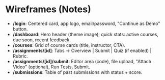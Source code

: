 # Wireframes (Notes)

- **/login**: Centered card, app logo, email/password, "Continue as Demo" button.
- **/dashboard**: Hero header (theme image), quick stats: active courses, due soon, recent feedback.
- **/courses**: Grid of course cards (title, instructor, CTA).
- **/assignments/[id]**: Tabs → Overview | Submit | Quiz (if enabled) | Rubric.
- **/assignments/[id]/submit**: Editor area (code), file upload, "Attach Video" (optional), Run Tests, Submit.
- **/submissions**: Table of past submissions with status + score.
